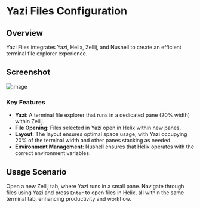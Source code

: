 # Yazi Files Configuration

## Overview

Yazi Files integrates Yazi, Helix, Zellij, and Nushell to create an efficient terminal file explorer experience.

## Screenshot

![image](https://github.com/luccahuguet/yazi/assets/27565287/9abd43b5-179c-4bc9-92b5-da7e63dfa120)

### Key Features
- **Yazi**: A terminal file explorer that runs in a dedicated pane (20% width) within Zellij.
- **File Opening**: Files selected in Yazi open in Helix within new panes.
- **Layout**: The layout ensures optimal space usage, with Yazi occupying 20% of the terminal width and other panes stacking as needed.
- **Environment Management**: Nushell ensures that Helix operates with the correct environment variables.

## Usage Scenario

Open a new Zellij tab, where Yazi runs in a small pane. Navigate through files using Yazi and press `Enter` to open files in Helix, all within the same terminal tab, enhancing productivity and workflow.

